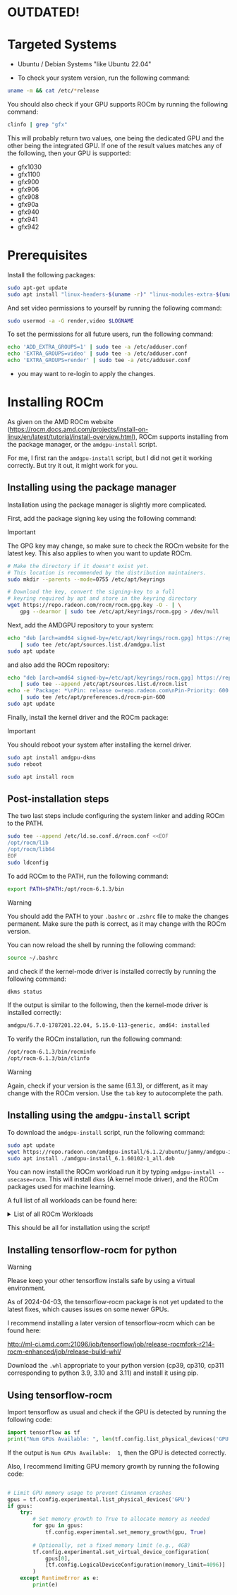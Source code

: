 # OUTDATED!
# Targeted Systems

- Ubuntu / Debian Systems "like Ubuntu 22.04"

- To check your system version, run the following command:

```bash
uname -m && cat /etc/*release
```

You should also check if your GPU supports ROCm by running the following command:

```bash
clinfo | grep "gfx"
```
This will probably return two values, one being the dedicated GPU and the other being the integrated GPU.
If one of the result values matches any of the following, then your GPU is supported:

- gfx1030
- gfx1100
- gfx900
- gfx906
- gfx908 
- gfx90a
- gfx940
- gfx941
- gfx942

# Prerequisites

Install the following packages:

```bash
sudo apt-get update
sudo apt install "linux-headers-$(uname -r)" "linux-modules-extra-$(uname -r)"
```

And set video permissions to yourself by running the following command:

```bash
sudo usermod -a -G render,video $LOGNAME
```

To set the permissions for all future users, run the following command:

```bash
echo 'ADD_EXTRA_GROUPS=1' | sudo tee -a /etc/adduser.conf
echo 'EXTRA_GROUPS=video' | sudo tee -a /etc/adduser.conf
echo 'EXTRA_GROUPS=render' | sudo tee -a /etc/adduser.conf
``` 
* you may want to re-login to apply the changes.

# Installing ROCm

As given on the AMD ROCm website (https://rocm.docs.amd.com/projects/install-on-linux/en/latest/tutorial/install-overview.html), 
ROCm supports installing from the package manager, or the `amdgpu-install` script.

For me, I first ran the `amdgpu-install` script, but I did not get it working correctly.
But try it out, it might work for you.

## Installing using the package manager

Installation using the package manager is slightly more complicated.

First, add the package signing key using the following command:

> [!IMPORTANT]
> The GPG key may change, so make sure to check the ROCm website for the latest key. This also applies to when you want to update ROCm.

```bash
# Make the directory if it doesn't exist yet.
# This location is recommended by the distribution maintainers.
sudo mkdir --parents --mode=0755 /etc/apt/keyrings

# Download the key, convert the signing-key to a full
# keyring required by apt and store in the keyring directory
wget https://repo.radeon.com/rocm/rocm.gpg.key -O - | \
    gpg --dearmor | sudo tee /etc/apt/keyrings/rocm.gpg > /dev/null
```

Next, add the AMDGPU repository to your system:

```bash
echo "deb [arch=amd64 signed-by=/etc/apt/keyrings/rocm.gpg] https://repo.radeon.com/amdgpu/6.1.2/ubuntu jammy main" \
    | sudo tee /etc/apt/sources.list.d/amdgpu.list
sudo apt update
```
and also add the ROCm repository:

```bash
echo "deb [arch=amd64 signed-by=/etc/apt/keyrings/rocm.gpg] https://repo.radeon.com/rocm/apt/6.1.2 jammy main" \
    | sudo tee --append /etc/apt/sources.list.d/rocm.list
echo -e 'Package: *\nPin: release o=repo.radeon.com\nPin-Priority: 600' \
    | sudo tee /etc/apt/preferences.d/rocm-pin-600
sudo apt update
```

Finally, install the kernel driver and the ROCm package:
> [!IMPORTANT]
> You should reboot your system after installing the kernel driver.

```bash
sudo apt install amdgpu-dkms
sudo reboot
```

```bash
sudo apt install rocm
```

## Post-installation steps
The two last steps include configuring the system linker and adding ROCm to the PATH.

```bash
sudo tee --append /etc/ld.so.conf.d/rocm.conf <<EOF
/opt/rocm/lib
/opt/rocm/lib64
EOF
sudo ldconfig
```
To add ROCm to the PATH, run the following command:
```bash
export PATH=$PATH:/opt/rocm-6.1.3/bin
```
> [!WARNING]
> You should add the PATH to your `.bashrc` or `.zshrc` file to make the changes permanent.
> Make sure the path is correct, as it may change with the ROCm version.

You can now reload the shell by running the following command:

```bash
source ~/.bashrc
```

and check if the kernel-mode driver is installed correctly by running the following command:

```bash
dkms status
```

If the output is similar to the following, then the kernel-mode driver is installed correctly:

```bash
amdgpu/6.7.0-1787201.22.04, 5.15.0-113-generic, amd64: installed
```
To verify the ROCm installation, run the following command:

```bash
/opt/rocm-6.1.3/bin/rocminfo
/opt/rocm-6.1.3/bin/clinfo
```

> [!WARNING]
> Again, check if your version is the same (6.1.3), or different, as it may change with the ROCm version.
> Use the `tab` key to autocomplete the path.


## Installing using the `amdgpu-install` script

To download the `amdgpu-install` script, run the following command:

```bash
sudo apt update
wget https://repo.radeon.com/amdgpu-install/6.1.2/ubuntu/jammy/amdgpu-install_6.1.60102-1_all.deb
sudo apt install ./amdgpu-install_6.1.60102-1_all.deb
```
You can now install the ROCm workload run it by typing `amdgpu-install --usecase=rocm`.
This will install `dkms` (A kernel mode driver), and the ROCm packages used for machine learning.

A full list of all workloads can be found here:

<details>
  <summary>List of all ROCm Workloads</summary>
  
  ```bash
    If --usecase option is not present, the default selection is "graphics,opencl,hip"

    Available use cases:
    dkms            (to only install the kernel mode driver)
    - Kernel mode driver (included in all usecases)
    graphics        (for users of graphics applications)
    - Open source Mesa 3D graphics and multimedia libraries
    multimedia      (for users of open source multimedia)
    - Open source Mesa 3D multimedia libraries
    multimediasdk   (for developers of open source multimedia)
    - Open source Mesa 3D multimedia libraries
    - Development headers for multimedia libraries
    workstation     (for users of legacy WS applications)
    - Open source multimedia libraries
    - Closed source (legacy) OpenGL
    rocm            (for users and developers requiring full ROCm stack)
    - OpenCL (ROCr/KFD based) runtime
    - HIP runtimes
    - Machine learning framework
    - All ROCm libraries and applications
    rocmdev         (for developers requiring ROCm runtime and
                    profiling/debugging tools)
    - HIP runtimes
    - OpenCL runtime
    - Profiler, Tracer and Debugger tools
    rocmdevtools    (for developers requiring ROCm profiling/debugging tools)
    - Profiler, Tracer and Debugger tools
    amf             (for users of AMF based multimedia)
    - AMF closed source multimedia library
    lrt             (for users of applications requiring ROCm runtime)
    - ROCm Compiler and device libraries
    - ROCr runtime and thunk
    opencl          (for users of applications requiring OpenCL on Vega or later
                    products)
    - ROCr based OpenCL
    - ROCm Language runtime
    openclsdk       (for application developers requiring ROCr based OpenCL)
    - ROCr based OpenCL
    - ROCm Language runtime
    - development and SDK files for ROCr based OpenCL
    hip             (for users of HIP runtime on AMD products)
    - HIP runtimes
    hiplibsdk       (for application developers requiring HIP on AMD products)
    - HIP runtimes
    - ROCm math libraries
    - HIP development libraries
    openmpsdk       (for users of openmp/flang on AMD products)
    - OpenMP runtime and devel packages
    mllib           (for users executing machine learning workloads)
    - MIOpen hip/tensile libraries
    - Clang OpenCL
    - MIOpen kernels
    mlsdk           (for developers executing machine learning workloads)
    - MIOpen development libraries
    - Clang OpenCL development libraries
    - MIOpen kernels
    asan            (for users of ASAN enabled ROCm packages)
    - ASAN enabled OpenCL (ROCr/KFD based) runtime
    - ASAN enabled HIP runtimes
    - ASAN enabled Machine learning framework
    - ASAN enabled ROCm libraries
    
  ```
</details>

This should be all for installation using the script!

## Installing tensorflow-rocm for python

> [!WARNING]
> Please keep your other tensorflow installs safe by using a virtual environment.

As of 2024-04-03, the tensorflow-rocm package is not yet updated to the latest fixes, which causes issues on some newer GPUs.

I recommend installing a later version of tensorflow-rocm which can be found here:

http://ml-ci.amd.com:21096/job/tensorflow/job/release-rocmfork-r214-rocm-enhanced/job/release-build-whl/

Download the `.whl` appropriate to your python version (cp39, cp310, cp311 corresponding to python 3.9, 3.10 and 3.11) and install it using pip.

## Using tensorflow-rocm

Import tensorflow as usual and check if the GPU is detected by running the following code:

```python
import tensorflow as tf
print("Num GPUs Available: ", len(tf.config.list_physical_devices('GPU')))
```

If the output is `Num GPUs Available:  1`, then the GPU is detected correctly.

Also, I recommend limiting GPU memory growth by running the following code:

```python

# Limit GPU memory usage to prevent Cinnamon crashes
gpus = tf.config.experimental.list_physical_devices('GPU')
if gpus:
    try:
        # Set memory growth to True to allocate memory as needed
        for gpu in gpus:
            tf.config.experimental.set_memory_growth(gpu, True)
        
        # Optionally, set a fixed memory limit (e.g., 4GB)
        tf.config.experimental.set_virtual_device_configuration(
            gpus[0],
            [tf.config.LogicalDeviceConfiguration(memory_limit=4096)]
        )
    except RuntimeError as e:
        print(e)
```
